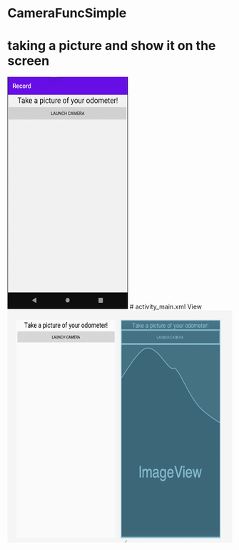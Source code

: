 # CameraFuncSimple
# taking a picture and show it on the screen
<img src="image/screen.png" width=270 height=520>
# activity_main.xml View
<img src="image/xmlView.png" width=540 height=520>
